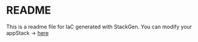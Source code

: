 # README
This is a readme file for IaC generated with StackGen.
You can modify your appStack -> [here](http://main.dev.stackgen.com/appstacks/cfd01f74-8635-472d-baa1-a35856ba98ce)

